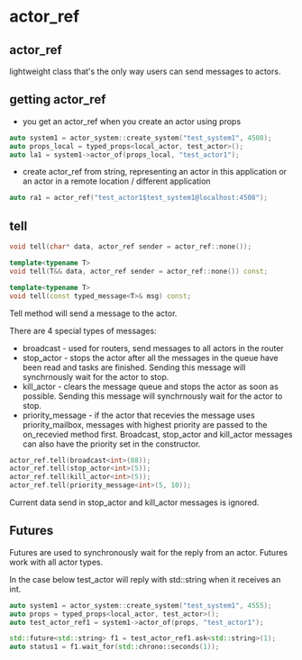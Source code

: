 # actor_ref

actor_ref
---
lightweight class that's the only way users can send messages to actors.

getting actor_ref
---
 * you get an actor_ref when you create an actor using props
```c++
auto system1 = actor_system::create_system("test_system1", 4508);
auto props_local = typed_props<local_actor, test_actor>();
auto la1 = system1->actor_of(props_local, "test_actor1");
```
 * create actor_ref from string, representing an actor in this application or an actor in a remote location / different application
```c++
auto ra1 = actor_ref("test_actor1$test_system1@localhost:4508");
```

tell
---
```c++
void tell(char* data, actor_ref sender = actor_ref::none());

template<typename T>
void tell(T&& data, actor_ref sender = actor_ref::none()) const;

template<typename T>
void tell(const typed_message<T>& msg) const;
```

Tell method will send a message to the actor.

There are 4 special types of messages:
 * broadcast - used for routers, send messages to all actors in the router
 * stop_actor - stops the actor after all the messages in the queue have been read and tasks are finished. Sending this message will synchrnously wait for the actor to stop.
 * kill_actor - clears the message queue and stops the actor as soon as possible. Sending this message will synchrnously wait for the actor to stop.
 * priority_message - if the actor that recevies the message uses priority_mailbox, messages with highest priority are passed to the on_recevied method first. Broadcast, stop_actor and kill_actor messages can also have the priority set in the constructor.
```c++
actor_ref.tell(broadcast<int>(88));
actor_ref.tell(stop_actor<int>(5));
actor_ref.tell(kill_actor<int>(5));
actor_ref.tell(priority_message<int>(5, 10));
```
Current data send in stop_actor and kill_actor messages is ignored.

Futures
---
Futures are used to synchronously wait for the reply from an actor. Futures work with all actor types.

In the case below test_actor will reply with std::string when it receives an int.

```c++
auto system1 = actor_system::create_system("test_system1", 4555);
auto props = typed_props<local_actor, test_actor>();
auto test_actor_ref1 = system1->actor_of(props, "test_actor1");

std::future<std::string> f1 = test_actor_ref1.ask<std::string>(1);
auto status1 = f1.wait_for(std::chrono::seconds(1));
```
